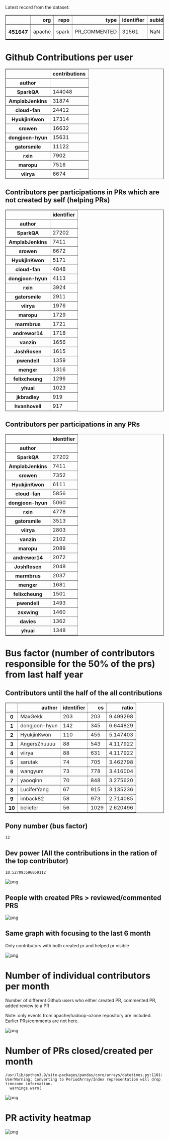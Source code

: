 Latest record from the dataset:




<div>
<table border="1" class="dataframe">
  <thead>
    <tr style="text-align: right;">
      <th></th>
      <th>org</th>
      <th>repo</th>
      <th>type</th>
      <th>identifier</th>
      <th>subidentifier</th>
      <th>date</th>
      <th>author</th>
      <th>owner</th>
      <th>project</th>
    </tr>
  </thead>
  <tbody>
    <tr>
      <th>451647</th>
      <td>apache</td>
      <td>spark</td>
      <td>PR_COMMENTED</td>
      <td>31561</td>
      <td>NaN</td>
      <td>2021-02-14 09:26:18+00:00</td>
      <td>SparkQA</td>
      <td>attilapiros</td>
      <td>spark</td>
    </tr>
  </tbody>
</table>
</div>



# Github Contributions per user





<div>
<table border="1" class="dataframe">
  <thead>
    <tr style="text-align: right;">
      <th></th>
      <th>contributions</th>
    </tr>
    <tr>
      <th>author</th>
      <th></th>
    </tr>
  </thead>
  <tbody>
    <tr>
      <th>SparkQA</th>
      <td>144048</td>
    </tr>
    <tr>
      <th>AmplabJenkins</th>
      <td>31874</td>
    </tr>
    <tr>
      <th>cloud-fan</th>
      <td>24412</td>
    </tr>
    <tr>
      <th>HyukjinKwon</th>
      <td>17314</td>
    </tr>
    <tr>
      <th>srowen</th>
      <td>16632</td>
    </tr>
    <tr>
      <th>dongjoon-hyun</th>
      <td>15631</td>
    </tr>
    <tr>
      <th>gatorsmile</th>
      <td>11122</td>
    </tr>
    <tr>
      <th>rxin</th>
      <td>7902</td>
    </tr>
    <tr>
      <th>maropu</th>
      <td>7516</td>
    </tr>
    <tr>
      <th>viirya</th>
      <td>6674</td>
    </tr>
  </tbody>
</table>
</div>



## Contributors per participations in PRs which are not created by self (helping PRs)




<div>
<table border="1" class="dataframe">
  <thead>
    <tr style="text-align: right;">
      <th></th>
      <th>identifier</th>
    </tr>
    <tr>
      <th>author</th>
      <th></th>
    </tr>
  </thead>
  <tbody>
    <tr>
      <th>SparkQA</th>
      <td>27202</td>
    </tr>
    <tr>
      <th>AmplabJenkins</th>
      <td>7411</td>
    </tr>
    <tr>
      <th>srowen</th>
      <td>6672</td>
    </tr>
    <tr>
      <th>HyukjinKwon</th>
      <td>5171</td>
    </tr>
    <tr>
      <th>cloud-fan</th>
      <td>4848</td>
    </tr>
    <tr>
      <th>dongjoon-hyun</th>
      <td>4113</td>
    </tr>
    <tr>
      <th>rxin</th>
      <td>3924</td>
    </tr>
    <tr>
      <th>gatorsmile</th>
      <td>2911</td>
    </tr>
    <tr>
      <th>viirya</th>
      <td>1976</td>
    </tr>
    <tr>
      <th>maropu</th>
      <td>1729</td>
    </tr>
    <tr>
      <th>marmbrus</th>
      <td>1721</td>
    </tr>
    <tr>
      <th>andrewor14</th>
      <td>1718</td>
    </tr>
    <tr>
      <th>vanzin</th>
      <td>1656</td>
    </tr>
    <tr>
      <th>JoshRosen</th>
      <td>1615</td>
    </tr>
    <tr>
      <th>pwendell</th>
      <td>1359</td>
    </tr>
    <tr>
      <th>mengxr</th>
      <td>1316</td>
    </tr>
    <tr>
      <th>felixcheung</th>
      <td>1296</td>
    </tr>
    <tr>
      <th>yhuai</th>
      <td>1023</td>
    </tr>
    <tr>
      <th>jkbradley</th>
      <td>919</td>
    </tr>
    <tr>
      <th>hvanhovell</th>
      <td>917</td>
    </tr>
  </tbody>
</table>
</div>



## Contributors per participations in any PRs




<div>
<table border="1" class="dataframe">
  <thead>
    <tr style="text-align: right;">
      <th></th>
      <th>identifier</th>
    </tr>
    <tr>
      <th>author</th>
      <th></th>
    </tr>
  </thead>
  <tbody>
    <tr>
      <th>SparkQA</th>
      <td>27202</td>
    </tr>
    <tr>
      <th>AmplabJenkins</th>
      <td>7411</td>
    </tr>
    <tr>
      <th>srowen</th>
      <td>7352</td>
    </tr>
    <tr>
      <th>HyukjinKwon</th>
      <td>6111</td>
    </tr>
    <tr>
      <th>cloud-fan</th>
      <td>5856</td>
    </tr>
    <tr>
      <th>dongjoon-hyun</th>
      <td>5060</td>
    </tr>
    <tr>
      <th>rxin</th>
      <td>4778</td>
    </tr>
    <tr>
      <th>gatorsmile</th>
      <td>3513</td>
    </tr>
    <tr>
      <th>viirya</th>
      <td>2803</td>
    </tr>
    <tr>
      <th>vanzin</th>
      <td>2102</td>
    </tr>
    <tr>
      <th>maropu</th>
      <td>2089</td>
    </tr>
    <tr>
      <th>andrewor14</th>
      <td>2072</td>
    </tr>
    <tr>
      <th>JoshRosen</th>
      <td>2048</td>
    </tr>
    <tr>
      <th>marmbrus</th>
      <td>2037</td>
    </tr>
    <tr>
      <th>mengxr</th>
      <td>1681</td>
    </tr>
    <tr>
      <th>felixcheung</th>
      <td>1501</td>
    </tr>
    <tr>
      <th>pwendell</th>
      <td>1493</td>
    </tr>
    <tr>
      <th>zsxwing</th>
      <td>1460</td>
    </tr>
    <tr>
      <th>davies</th>
      <td>1362</td>
    </tr>
    <tr>
      <th>yhuai</th>
      <td>1348</td>
    </tr>
  </tbody>
</table>
</div>



# Bus factor (number of contributors responsible for the 50% of the prs) from last half year

## Contributors until the half of the all contributions




<div>
<table border="1" class="dataframe">
  <thead>
    <tr style="text-align: right;">
      <th></th>
      <th>author</th>
      <th>identifier</th>
      <th>cs</th>
      <th>ratio</th>
    </tr>
  </thead>
  <tbody>
    <tr>
      <th>0</th>
      <td>MaxGekk</td>
      <td>203</td>
      <td>203</td>
      <td>9.499298</td>
    </tr>
    <tr>
      <th>1</th>
      <td>dongjoon-hyun</td>
      <td>142</td>
      <td>345</td>
      <td>6.644829</td>
    </tr>
    <tr>
      <th>2</th>
      <td>HyukjinKwon</td>
      <td>110</td>
      <td>455</td>
      <td>5.147403</td>
    </tr>
    <tr>
      <th>3</th>
      <td>AngersZhuuuu</td>
      <td>88</td>
      <td>543</td>
      <td>4.117922</td>
    </tr>
    <tr>
      <th>4</th>
      <td>viirya</td>
      <td>88</td>
      <td>631</td>
      <td>4.117922</td>
    </tr>
    <tr>
      <th>5</th>
      <td>sarutak</td>
      <td>74</td>
      <td>705</td>
      <td>3.462798</td>
    </tr>
    <tr>
      <th>6</th>
      <td>wangyum</td>
      <td>73</td>
      <td>778</td>
      <td>3.416004</td>
    </tr>
    <tr>
      <th>7</th>
      <td>yaooqinn</td>
      <td>70</td>
      <td>848</td>
      <td>3.275620</td>
    </tr>
    <tr>
      <th>8</th>
      <td>LuciferYang</td>
      <td>67</td>
      <td>915</td>
      <td>3.135236</td>
    </tr>
    <tr>
      <th>9</th>
      <td>imback82</td>
      <td>58</td>
      <td>973</td>
      <td>2.714085</td>
    </tr>
    <tr>
      <th>10</th>
      <td>beliefer</td>
      <td>56</td>
      <td>1029</td>
      <td>2.620496</td>
    </tr>
  </tbody>
</table>
</div>



## Pony number (bus factor)




    12



## Dev power (All the contributions in the ration of the top contributor)




    10.527093596059112




    
![png](github-contributions_files/github-contributions_18_0.png)
    


## People with created PRs > reviewed/commented PRS


    
![png](github-contributions_files/github-contributions_21_0.png)
    


## Same graph with focusing to the last 6 month

Only contributors with both created pr and helped pr visible


    
![png](github-contributions_files/github-contributions_25_0.png)
    


# Number of individual contributors per month

Number of different Github users who either created PR, commented PR, added review to a PR

Note: only events from apache/hadoop-ozone repository are included. Earlier PRs/comments are not here.


    
![png](github-contributions_files/github-contributions_28_0.png)
    


# Number of PRs closed/created per month

    /usr/lib/python3.9/site-packages/pandas/core/arrays/datetimes.py:1101: UserWarning: Converting to PeriodArray/Index representation will drop timezone information.
      warnings.warn(



    
![png](github-contributions_files/github-contributions_31_0.png)
    


# PR activity heatmap


    
![png](github-contributions_files/github-contributions_34_0.png)
    

